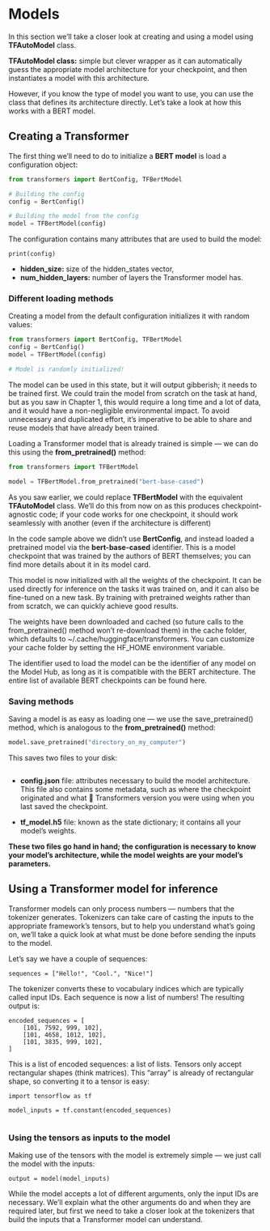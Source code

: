 # Models
In this section we’ll take a closer look at creating and using a model using **TFAutoModel** class.

**TFAutoModel class:** simple but clever wrapper as it can automatically guess the appropriate model architecture for your checkpoint, and then instantiates a model with this architecture.

However, if you know the type of model you want to use, you can use the class that defines its architecture directly. 
Let’s take a look at how this works with a BERT model.

## Creating a Transformer
The first thing we’ll need to do to initialize a **BERT model** is load a configuration object:

```python
from transformers import BertConfig, TFBertModel

# Building the config
config = BertConfig()

# Building the model from the config
model = TFBertModel(config)
```

The configuration contains many attributes that are used to build the model:
```
print(config)
```
- **hidden_size:** size of the hidden_states vector,
- **num_hidden_layers:** number of layers the Transformer model has.


### Different loading methods
Creating a model from the default configuration initializes it with random values:

```python
from transformers import BertConfig, TFBertModel
config = BertConfig()
model = TFBertModel(config)

# Model is randomly initialized!
```
The model can be used in this state, but it will output gibberish; it needs to be trained first. We could train the model from scratch on the task at hand, but as you saw in Chapter 1, this would require a long time and a lot of data, and it would have a non-negligible environmental impact. 
To avoid unnecessary and duplicated effort, it’s imperative to be able to share and reuse models that have already been trained.

Loading a Transformer model that is already trained is simple — we can do this using the **from_pretrained()** method:
```python
from transformers import TFBertModel

model = TFBertModel.from_pretrained("bert-base-cased")
```

As you saw earlier, we could replace **TFBertModel** with the equivalent **TFAutoModel** class. We’ll do this from now on as this produces checkpoint-agnostic code; if your code works for one checkpoint, it should work seamlessly with another (even if the architecture is different)

In the code sample above we didn’t use **BertConfig**, and instead loaded a pretrained model via the **bert-base-cased** identifier. This is a model checkpoint that was trained by the authors of BERT themselves; you can find more details about it in its model card.

This model is now initialized with all the weights of the checkpoint. It can be used directly for inference on the tasks it was trained on, and it can also be fine-tuned on a new task. By training with pretrained weights rather than from scratch, we can quickly achieve good results.

The weights have been downloaded and cached (so future calls to the from_pretrained() method won’t re-download them) in the cache folder, which defaults to ~/.cache/huggingface/transformers. You can customize your cache folder by setting the HF_HOME environment variable.

The identifier used to load the model can be the identifier of any model on the Model Hub, as long as it is compatible with the BERT architecture. The entire list of available BERT checkpoints can be found here.


### Saving methods

Saving a model is as easy as loading one — we use the save_pretrained() method, which is analogous to the **from_pretrained()** method:
```python
model.save_pretrained("directory_on_my_computer")
```
This saves two files to your disk:
```
```

- **config.json** file: attributes necessary to build the model architecture. This file also contains some metadata, such as where the checkpoint originated and what 🤗 Transformers version you were using when you last saved the checkpoint.

- **tf_model.h5** file: known as the state dictionary; it contains all your model’s weights.

**These two files go hand in hand; the configuration is necessary to know your model’s architecture, while the model weights are your model’s parameters.**


## Using a Transformer model for inference
Transformer models can only process numbers — numbers that the tokenizer generates.
Tokenizers can take care of casting the inputs to the appropriate framework’s tensors, but to help you understand what’s going on, we’ll take a quick look at what must be done before sending the inputs to the model.

Let’s say we have a couple of sequences:
```
sequences = ["Hello!", "Cool.", "Nice!"]
```
The tokenizer converts these to vocabulary indices which are typically called input IDs. Each sequence is now a list of numbers! The resulting output is:
```
encoded_sequences = [
    [101, 7592, 999, 102],
    [101, 4658, 1012, 102],
    [101, 3835, 999, 102],
]
```
This is a list of encoded sequences: a list of lists. Tensors only accept rectangular shapes (think matrices). This “array” is already of rectangular shape, so converting it to a tensor is easy:

```
import tensorflow as tf

model_inputs = tf.constant(encoded_sequences)
```
```
```


### Using the tensors as inputs to the model

Making use of the tensors with the model is extremely simple — we just call the model with the inputs:

```
output = model(model_inputs)
```

While the model accepts a lot of different arguments, only the input IDs are necessary. We’ll explain what the other arguments do and when they are required later, but first we need to take a closer look at the tokenizers that build the inputs that a Transformer model can understand.
